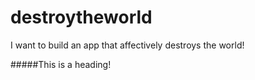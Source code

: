 # destroytheworld
I want to build an app that affectively destroys the world!

#####This is a heading!
